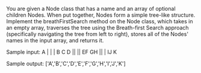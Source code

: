 You are given a Node class that has a name and an array of optional children Nodes. When put together, Nodes form a simple tree-like structure. Implement the breathFirstSearch method on the Node class, which takes in an empty array, traverses the tree using the Breath-first Search approach (specifically navigating the tree from left to right), stores all of the Nodes' names in the input array, and returns it.

Sample input:
A
| | |
B C D
|| ||
EF GH
|| |
IJ K

Sample output: ['A','B','C','D','E','F','G','H','I','J','K']
